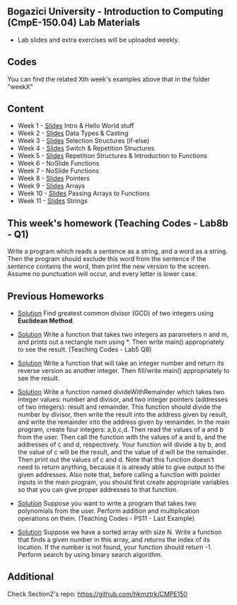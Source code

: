 ## Bogazici University - Introduction to Computing (CmpE-150.04) Lab Materials

- Lab slides and extra exercises will be uploaded weekly.

## Codes
You can find the related Xth week's examples above that in the folder "weekX"

## Content
* Week 1 - [Slides](https://github.com/melsener/cmpe150/blob/master/slides/week1.pdf) Intro & Hello World stuff
* Week 2 -  [Slides](https://github.com/melsener/cmpe150/blob/master/slides/week2.pdf) Data Types & Casting
* Week 3 - [Slides](https://github.com/melsener/cmpe150/blob/master/slides/week3.pdf) Selection Structures (if-else)
* Week 4 - [Slides](https://github.com/melsener/cmpe150/blob/master/slides/week4.pdf) Switch & Repetition Structures
* Week 5 - [Slides](https://github.com/melsener/cmpe150/blob/master/slides/week5.pdf) Repetition Structures & Introduction to Functions
* Week 6 - NoSlide Functions
* Week 7 - NoSlide Functions
* Week 8 - [Slides](https://github.com/melsener/cmpe150/blob/master/slides/week8.pdf) Pointers
* Week 9 - [Slides](https://github.com/melsener/cmpe150/blob/master/slides/week9.pdf) Arrays
* Week 10 - [Slides](https://github.com/melsener/cmpe150/blob/master/slides/week10.pdf) Passing Arrays to Functions
* Week 11 - [Slides](https://github.com/melsener/cmpe150/blob/master/slides/week11.pdf) Strings




## This week's homework (Teaching Codes - Lab8b - Q1)
Write a program which reads a sentence as a string, and a word as a string. Then the program should exclude this word from the sentence if the sentence contains the word, then print the new version to the screen. Assume no punctuation will occur, and every letter is lower case.


## Previous Homeworks
* [Solution](https://github.com/melsener/cmpe150/blob/master/homeworks/week5_hw_solution.c) Find greatest common divisor (GCD) of two integers using **Euclidean Method**.

* [Solution](https://github.com/melsener/cmpe150/blob/master/homeworks/week6_hw_solution.c) Write a function that takes two integers as parameters n and m, and prints out a rectangle nxm using \*. Then write main() appropriately to see the result. (Teaching Codes - Lab5 Q8)

* [Solution](https://github.com/melsener/cmpe150/blob/master/homeworks/week7_hw_solution.c) Write a function that will take an integer number and return its reverse version as another integer. Then fill/write main() appropriately to see the result.

* [Solution](https://github.com/melsener/cmpe150/blob/master/homeworks/week8_hw_solution.c) Write a function named divideWithRemainder which takes two integer values: number and divisor, and two integer pointers (addresses of two integers): result and remainder. This function should divide the number by divisor, then write the result into the address given by result, and write the remainder into the address given by remainder. In the main program, create four integers: a,b,c,d. Then read the values of a and b from the user. Then call the function with the values of a and b, and the addresses of c and d, respectively. Your function will divide a by b, and the value of c will be the result, and the value of d will be the remainder. Then print out the values of c and d. Note that this function doesn't need to return anything, because it is already able to give output to the given addresses. Also note that, before calling a function with pointer inputs in the main program, you should first create appropriate variables so that you can give proper addresses to that function.

* [Solution](https://github.com/melsener/cmpe150/blob/master/homeworks/week9_hw_solution.c) Suppose you want to write a program that takes two polynomials from the user. Perform addition and multiplication operations on them. (Teaching Codes - PS11 - Last Example)

* [Solution](https://github.com/melsener/cmpe150/blob/master/homeworks/week10_hw_solution.c) Suppose we have a sorted array with size N. Write a function that finds a given number in this array, and returns the index of its location. If the number is not found, your function should return -1. Perform search by using binary search algorithm.

## Additional
Check Section2's repo: https://github.com/hkmztrk/CMPE150
